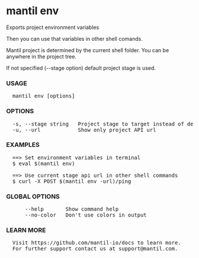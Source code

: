 
# mantil env

Exports project environment variables

Then you can use that variables in other shell comands.

Mantil project is determined by the current shell folder.
You can be anywhere in the project tree.

If not specified (--stage option) default project stage is used.

### USAGE
<pre>
  mantil env [options]
</pre>
### OPTIONS
<pre>
  -s, --stage string   Project stage to target instead of default
  -u, --url            Show only project API url
</pre>
### EXAMPLES
<pre>
  ==&gt; Set environment variables in terminal
  $ eval $(mantil env)

  ==&gt; Use current stage api url in other shell commands
  $ curl -X POST $(mantil env -url)/ping
</pre>
### GLOBAL OPTIONS
<pre>
      --help       Show command help
      --no-color   Don't use colors in output
</pre>
### LEARN MORE
<pre>
  Visit https://github.com/mantil-io/docs to learn more.
  For further support contact us at support@mantil.com.
</pre>
